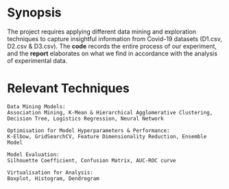 # Synopsis
The project requires applying different data mining and exploration techniques to capture insightful information from Covid-19 datasets (D1.csv, D2.csv & D3.csv). The **code** records the entire process of our experiment, and the **report** elaborates on what we find in accordance with the analysis of experimental data.

# Relevant Techniques
		
	Data Mining Models:
	Association Mining, K-Mean & Hierarchical Agglomerative Clustering, Decision Tree, Logistics Regression, Neural Network

	Optimisation for Model Hyperparameters & Performance:
	K-Elbow, GridSearchCV, Feature Dimensionality Reduction, Ensemble Model

	Model Evaluation:
	Silhouette Coefficient, Confusion Matrix, AUC-ROC curve

	Virtualisation for Analysis:
	Boxplot, Histogram, Dendrogram
